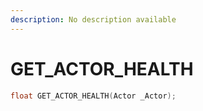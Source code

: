 ```yaml
---
description: No description available 
---
```


# GET_ACTOR_HEALTH

```cpp
float GET_ACTOR_HEALTH(Actor _Actor);
```